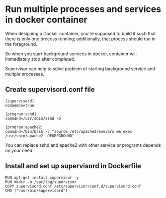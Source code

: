# Run multiple processes and services in docker container

When designing a Docker container, you're supposed to build it such that there is only one process running; additionally, that process should run in the foreground.

So when you start background services in docker, container will immediately stop after completed.

Supervisor can help to solve problem of starting background service and multple processes.

## Create supervisord.conf file

```
[supervisord]
nodaemon=true

[program:sshd]
command=/usr/sbin/sshd -D

[program:apache2]
command=/bin/bash -c "source /etc/apache2/envvars && exec /usr/sbin/apache2 -DFOREGROUND"
```

You can replace sshd and apache2 with other service or programs depends on your need

## Install and set up supervisord in Dockerfile

```
RUN apt-get install supervisor -y
RUN mkdir -p /var/log/supervisor
COPY supervisord.conf /etc/supervisor/conf.d/supervisord.conf
CMD ["/usr/bin/supervisord"]

```


